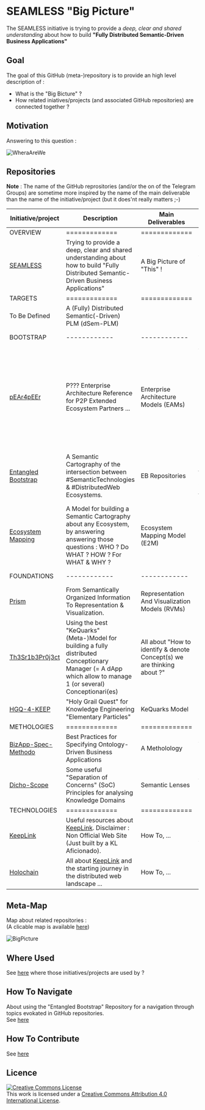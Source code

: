 SEAMLESS "Big Picture"
==

The SEAMLESS initiative is trying to provide a _deep, clear and shared understanding_ about how to build __"Fully Distributed Semantic-Driven Business Applications"__

Goal
-
The goal of this GitHub (meta-)repository is to provide an high level description of :
* What is the "Big Bicture" ?
* How related iniatives/projects (and associated GitHub repositories) are connected together ?

Motivation
-
Answering to this question :

![WheraAreWe](https://github.com/iPlumb3r/BigPicture/blob/master/Images/SoWhereAreWeExactly.png)

Repositories
-
__Note__ : The name of the GitHub reprositories (and/or the on of the Telegram Groups) are sometime more inspired by the name of the main deliverable than the name of the initiative/project (but it does'nt really matters ;-)

<table>
    <thead>
        <tr>
            <th>Initiative/project</th>
            <th>Description</th>
            <th>Main Deliverables</th>
            <th>Comment</th>
            <th>Telegram</th>
            <th>EBR ID (Initiative)</th>
        </tr>
    </thead>
    <tbody>
        <tr>
            <td>OVERVIEW</td>
            <td>=============</td>
            <td>=============</td>
            <td>=============</td>
            <td>===========</td>
            <td>=======</td>
        </tr> 
        <tr>
            <td><a href="https://github.com/iPlumb3r/BigPicture">SEAMLESS</a></td>
            <td>Trying to provide a deep, clear and shared understanding about how to build "Fully Distributed Semantic-Driven Business Applications"</td>
            <td>A Big Picture of "This" !</td>
            <td>And potentialy - also - a RoadMap (but not now)</td>
            <td><a href="https://t.me/SeamlessBigPicture">Seamless BP</a></td>
            <td><a href="https://www.topincs.com/EntangledBootstrap/1671">#1671</a></td>  
        </tr>
        <tr>
            <td>TARGETS</td>
            <td>=============</td>
            <td>=============</td>
            <td>=============</td>
            <td>===========</td>
            <td>=======</td>
        </tr> 
        <tr>
            <td>To Be Defined</td>
            <td>A (Fully) Distributed Semantic(-Driven) PLM (dSem-PLM)</td>
            <td></td>
            <td>COMPaaS ?</td>
            <td></td>
            <td><a href="https://www.topincs.com/EntangledBootstrap/1847">#1847</a></td>  
        </tr>
        <tr>
            <td>BOOTSTRAP</td>
            <td>------------</td>
            <td>------------</td>
            <td>------------</td>
            <td>------------</td>
            <td>------------</td>
        </tr>
        <tr>
            <td><a href="https://github.com/iPlumb3r/pEAr4pEEr">pEAr4pEEr</a></td>
            <td>P??? Enterprise Architecture Reference for P2P Extended Ecosystem Partners ...</td>
            <td>Enterprise Architecture Models (EAMs)</td>
            <td>Where P??? stand for : Possible, Probable, Potential, Pitoyable, Perfect, Pragmatic, Panoptical, Prismatic, Perpetual, ... depending of the mood ;-)</td>
            <td><a href="https://t.me/pEAr4pEEr">pEAr4pEEr</a></td>
            <td><a href="https://www.topincs.com/EntangledBootstrap/1673">#1673</a></td>  
        </tr>
        <tr>
            <td><a href="https://github.com/iPlumb3r/EntangledBootstrap">Entangled Bootstrap</a></td>
            <td>A Semantic Cartography of the intersection between #SemanticTechnologies & #DistributedWeb Ecosystems.</td>
            <td>EB Repositories</td>
            <td>Currently implemented with <a href="https://www.topincs.com/">Topincs</a> (see online) : <a href="https://www.topincs.com/EntangledBootstrap/">Prod</a> & and <a href="https://www.topincs.com/iPlumb3rSandBox/">Dev</a> AND <a href="http://keeplink.com/">KeepLink</a> (off line)</td>
            <td><a href="https://t.me/EntangledBootstrap">EBR</a></td>
            <td><a href="https://www.topincs.com/EntangledBootstrap/1674">#1674</a></td>  
        </tr>
        <tr>
            <td><a href="https://github.com/iPlumb3r/EcosystemMapping">Ecosystem Mapping</a></td>
            <td>A Model for building a Semantic Cartography about any Ecosystem, by answering answering those questions : WHO ? Do WHAT ? HOW ? For WHAT & WHY ?</td>
            <td>Ecosystem Mapping Model (E2M)</td>
            <td>E2M = "Intentional + "Extensional" Modules</td>
            <td><a href="https://t.me/EcosystemMapping">E2M</a></td>
            <td><a href="https://www.topincs.com/EntangledBootstrap/1675">#1675</a></td>  
        </tr>
        <tr>
            <td>FOUNDATIONS</td>
            <td>------------</td>
            <td>------------</td>
            <td>------------</td>
            <td>------------</td>
            <td>------------</td>
        </tr>
        <tr>
            <td><a href="https://github.com/iPlumb3r/Prism">Prism</a></td>
            <td>From Semantically Organized Information To Representation & Visualization.</td>
            <td>Representation And Visualization Models (RVMs)</td>
            <td>-</td>
            <td>N/A</td>
            <td><a href="https://www.topincs.com/EntangledBootstrap/1676">#1676</a></td>  
        </tr>
        <tr>
            <td><a href="https://github.com/iPlumb3r/Th3Sr1b3Pr0j3ct">Th3Sr1b3Pr0j3ct</a></td>
            <td>Using the best "KeQuarks" (Meta-)Model for building a fully distributed Conceptionary Manager (= A dApp which allow to manage 1 (or several) Conceptionari(es)</td>
            <td>All about "How to identify & denote Concept(s) we are thinking about ?"</td>
            <td>-</td>
            <td><a href="https://t.me/TheScribeProject">ScribeProject</a></td>
            <td><a href="https://www.topincs.com/EntangledBootstrap/1677">#1677</a></td>  
        </tr>
        <tr>
            <td><a href="https://github.com/iPlumb3r/KeQuarks">HGQ-4-KEEP</a></td>
            <td>"Holy Grail Quest" for Knowledge Engineering "Elementary Particles"</td>
            <td>KeQuarks Model</td>
            <td>-</td>
            <td><a href="https://t.me/KeQuarks">KeQuarks</a></td>
            <td><a href="https://www.topincs.com/EntangledBootstrap/1678">#1678</a></td>  
        </tr>
        <tr>
            <td>METHOLOGIES</td>
            <td>=============</td>
            <td>=============</td>
            <td>=============</td>
            <td>===========</td>
            <td>=======</td>
        </tr> 
        <tr>
            <td><a href="https://github.com/iPlumb3r/BizApp-Spec-Methodo">BizApp-Spec-Methodo</a></td>
            <td>Best Practices for Specifying Ontology-Driven Business Applications </td>
            <td>A Metholology</td>
            <td>Work In Stand-By</td>
            <td>N/A</td>
            <td>N/A</td>
        </tr>
        <tr>
            <td><a href="https://github.com/iPlumb3r/Dicho-Scope">Dicho-Scope</a></td>
            <td>Some useful "Separation of Concerns" (SoC) Principles for analysing Knowledge Domains</td>
            <td>Semantic Lenses</td>
            <td>Work In Stand-By</td>
            <td>N/A</td>
            <td>N/A</td>
        </tr>
        <tr>
            <td>TECHNOLOGIES</td>
            <td>=============</td>
            <td>=============</td>
            <td>=============</td>
            <td>===========</td>   
            <td>=======</td>
        </tr> 
        <tr>
            <td><a href="https://github.com/iPlumb3r/KeepLink">KeepLink</a></td>
            <td>Useful resources about <a href="http://keeplink.com/">KeepLink</a>. Disclaimer : Non Official Web Site (Just built by a KL Aficionado).</td>
            <td>How To, ...</td>
            <td>KeepLink (by an Aficionado)</td>
            <td>N/A</td>
            <td><a href="https://www.topincs.com/EntangledBootstrap/1860">#1860</a></td>  
        </tr>
        <tr>
            <td><a href="https://github.com/iPlumb3r/Holochain">Holochain</a></td>
            <td>All about <a href="https://holochain.org/">KeepLink</a> and the starting journey in the distributed web landscape ... </td>
            <td>How To, ...</td>
            <td>Holochain (by an Holonaut)</td>
            <td><a href="https://t.me/HoloVinci">HoloVinci</a></td></td>
            <td><a href="https://www.topincs.com/EntangledBootstrap/1451">#1451</a></td>  
        </tr>
    </tbody>
</table>

Meta-Map
-
Map about related repositories :   
(A clicable map is available <a href="http://hubject.net/iPlumb3r/GitHub/BigPicture.html">here</a>)

![BigPicture](https://github.com/iPlumb3r/BigPicture/blob/master/Images/BigPicture_2020-03-14.png)

Where Used
-
See <a href="https://github.com/iPlumb3r/BigPicture/tree/master/WhereUsed">here</a> where those initiatives/projects are used by ?

How To Navigate
-
About using the "Entangled Bootstrap" Repository for a navigation through topics evokated in GitHub repositories.   
See <a href="https://github.com/iPlumb3r/BigPicture/blob/master/HowTo/Navigate_EN.md">here</a>

How To Contribute
-
See <a href="https://github.com/iPlumb3r/BigPicture/blob/master/HowTo/Contribute_EN.md">here</a>


Licence
-
<a rel="license" href="http://creativecommons.org/licenses/by/4.0/"><img alt="Creative Commons License" style="border-width:0" src="https://i.creativecommons.org/l/by/4.0/88x31.png" /></a><br />This work is licensed under a <a rel="license" href="http://creativecommons.org/licenses/by/4.0/">Creative Commons Attribution 4.0 International License</a>.
